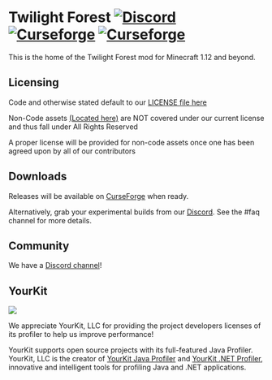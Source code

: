 Twilight Forest [![Discord](https://img.shields.io/discord/313006291012288521.svg?colorB=7289DA&logo=data:image/png;base64,iVBORw0KGgoAAAANSUhEUgAAAHYAAABWAgMAAABnZYq0AAAACVBMVEUAAB38%2FPz%2F%2F%2F%2Bm8P%2F9AAAAAXRSTlMAQObYZgAAAAFiS0dEAIgFHUgAAAAJcEhZcwAACxMAAAsTAQCanBgAAAAHdElNRQfhBxwQJhxy2iqrAAABoElEQVRIx7WWzdGEIAyGgcMeKMESrMJ6rILZCiiBg4eYKr%2Fd1ZAfgXFm98sJfAyGNwno3G9sLucgYGpQ4OGVRxQTREMDZjF7ILSWjoiHo1n%2BE03Aw8p7CNY5IhkYd%2F%2F6MtO3f8BNhR1QWnarCH4tr6myl0cWgUVNcfMcXACP1hKrGMt8wcAyxide7Ymcgqale7hN6846uJCkQxw6GG7h2MH4Czz3cLqD1zHu0VOXMfZjHLoYvsdd0Q7ZvsOkafJ1P4QXxrWFd14wMc60h8JKCbyQvImzlFjyGoZTKzohwWR2UzSONHhYXBQOaKKsySsahwGGDnb%2FiYPJw22sCqzirSULYy1qtHhXGbtgrM0oagBV4XiTJok3GoLoDNH8ooTmBm7ZMsbpFzi2bgPGoXWXME6XT%2BRJ4GLddxJ4PpQy7tmfoU2HPN6cKg%2BledKHBKlF8oNSt5w5g5o8eXhu1IOlpl5kGerDxIVT%2BztzKepulD8utXqpChamkzzuo7xYGk%2FkpSYuviLXun5bzdRf0Krejzqyz7Z3p0I1v2d6HmA07dofmS48njAiuMgAAAAASUVORK5CYII%3D)](https://discord.gg/6v3z26B) [![Curseforge](http://cf.way2muchnoise.eu/full_the-twilight-forest_downloads.svg)](https://minecraft.curseforge.com/projects/the-twilight-forest) [![Curseforge](http://cf.way2muchnoise.eu/versions/For%20MC_the-twilight-forest_all.svg)](https://minecraft.curseforge.com/projects/the-twilight-forest)
==============

This is the home of the Twilight Forest mod for Minecraft 1.12 and beyond.

## Licensing
Code and otherwise stated default to our [LICENSE file here](LICENSE)

Non-Code assets [(Located here)](src/main/resources/assets) are NOT covered under our current license and thus fall under All Rights Reserved

A proper license will be provided for non-code assets once one has been agreed upon by all of our contributors

## Downloads
Releases will be available on [CurseForge](https://minecraft.curseforge.com/projects/the-twilight-forest) when ready.

Alternatively, grab your experimental builds from our [Discord](https://discord.gg/6v3z26B). See the #faq channel for more details.

## Community
We have a [Discord channel](https://discord.gg/6v3z26B)!

## YourKit
![](https://www.yourkit.com/images/yklogo.png)

We appreciate YourKit, LLC for providing the project developers licenses of its profiler to help us improve performance! 

YourKit supports open source projects with its full-featured Java Profiler.
YourKit, LLC is the creator of [YourKit Java Profiler](https://www.yourkit.com/java/profiler/)
and [YourKit .NET Profiler](https://www.yourkit.com/.net/profiler/),
innovative and intelligent tools for profiling Java and .NET applications.
